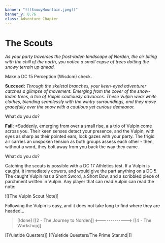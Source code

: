 ```yaml
---
banner: "![[SnowyMountain.jpeg]]"
banner_y: 0.76
class: Adventure Chapter
---
```

# The Scouts 

*As your party traverses the frost-laden landscape of Norden, the air biting with the chill of the north, you notice a small copse of trees dotting the snowy terrain up ahead.* 

Make a DC 15 Perception (Wisdom) check.

**Succeed:** *Through the skeletal branches, your keen-eyed adventurer catches a glimpse of movement. Emerging from the cover of the snow-laden trees, a trio of Vulpin cautiously advances. These Vulpin wear white clothes, blending seamlessly with the wintry surroundings, and they move gracefully over the snow with a cautious yet curious demeanor.* 

What do you do?

**Fail:** *Suddenly, emerging from over a small rise, a a trio of Vulpin come across you. Their keen senses detect your presence, and the Vulpin, with eyes as sharp as their pointed ears, lock gazes with your party. The frigid air carries an unspoken tension as both groups assess each other - then, without a word, they bolt away from you back the way they came.

What do you do?

Catching the scouts is possible with a DC 17 Athletics test. If a Vulpin is caught, it immediately cowers, and would give the part anything on a DC 5. The caught Vulpin has a Short Sword, a Short Bow, and a scribbled piece of parchment written in Vulpin. Any player that can read Vulpin can read the note:

![[The Vulpin Scout Note]]

Following the Vulpin is easy, and it does not take long to find where they are headed...

> [!done] [[2 - The Journey to Norden]] <-------------> [[4 - The Workshop]]





































































































































































































[[Yuletide Questers]]
[[Yuletide Questers/The Prime Star.md|]]